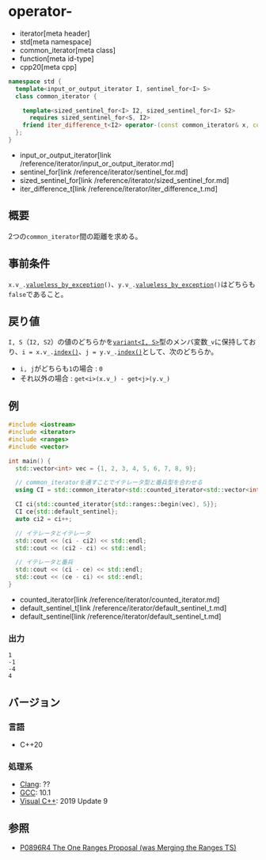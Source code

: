 # operator-
* iterator[meta header]
* std[meta namespace]
* common_iterator[meta class]
* function[meta id-type]
* cpp20[meta cpp]

```cpp
namespace std {
  template<input_or_output_iterator I, sentinel_for<I> S>
  class common_iterator {

    template<sized_sentinel_for<I> I2, sized_sentinel_for<I> S2>
      requires sized_sentinel_for<S, I2>
    friend iter_difference_t<I2> operator-(const common_iterator& x, const common_iterator<I2, S2>& y);
  };
}
```
* input_or_output_iterator[link /reference/iterator/input_or_output_iterator.md]
* sentinel_for[link /reference/iterator/sentinel_for.md]
* sized_sentinel_for[link /reference/iterator/sized_sentinel_for.md]
* iter_difference_t[link /reference/iterator/iter_difference_t.md]

## 概要

2つの`common_iterator`間の距離を求める。

## 事前条件

`x.v_.`[`valueless_by_exception`](/reference/variant/variant/valueless_by_exception.md)`()`、`y.v_.`[`valueless_by_exception`](/reference/variant/variant/valueless_by_exception.md)`()`はどちらも`false`であること。

## 戻り値

`I, S`（`I2, S2`）の値のどちらかを[`variant<I, S>`](/reference/variant/variant.md)型のメンバ変数`_v`に保持しており、`i = x.v_.`[`index()`](/reference/variant/variant/index.md)、`j = y.v_.`[`index()`](/reference/variant/variant/index.md)として、次のどちらか。

- `i, j`がどちらも`1`の場合 : `0`
- それ以外の場合 : `get<i>(x.v_) - get<j>(y.v_)`

## 例
```cpp example
#include <iostream>
#include <iterator>
#include <ranges>
#include <vector>

int main() {
  std::vector<int> vec = {1, 2, 3, 4, 5, 6, 7, 8, 9};

  // common_iteratorを通すことでイテレータ型と番兵型を合わせる
  using CI = std::common_iterator<std::counted_iterator<std::vector<int>::iterator>, std::default_sentinel_t>;

  CI ci{std::counted_iterator{std::ranges::begin(vec), 5}};
  CI ce{std::default_sentinel};
  auto ci2 = ci++;

  // イテレータとイテレータ
  std::cout << (ci - ci2) << std::endl;
  std::cout << (ci2 - ci) << std::endl;

  // イテレータと番兵
  std::cout << (ci - ce) << std::endl;
  std::cout << (ce - ci) << std::endl;
}
```
* counted_iterator[link /reference/iterator/counted_iterator.md]
* default_sentinel_t[link /reference/iterator/default_sentinel_t.md]
* default_sentinel[link /reference/iterator/default_sentinel_t.md]

### 出力
```
1
-1
-4
4
```

## バージョン
### 言語
- C++20

### 処理系
- [Clang](/implementation.md#clang): ??
- [GCC](/implementation.md#gcc): 10.1
- [Visual C++](/implementation.md#visual_cpp): 2019 Update 9

## 参照
- [P0896R4 The One Ranges Proposal (was Merging the Ranges TS)](http://www.open-std.org/jtc1/sc22/wg21/docs/papers/2018/p0896r4.pdf)
